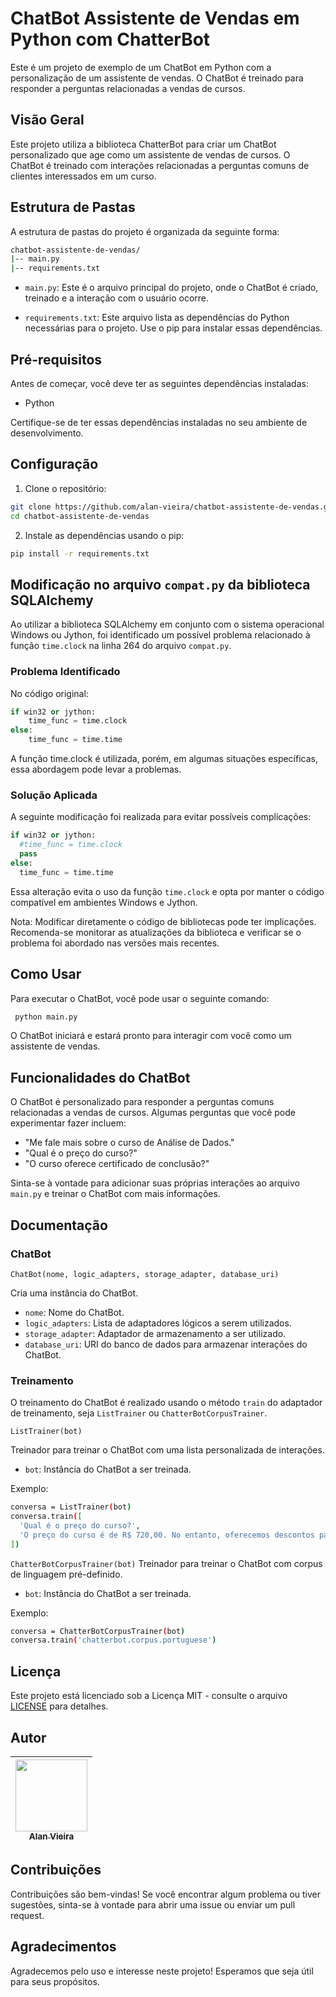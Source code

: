 # ChatBot Assistente de Vendas em Python com ChatterBot

Este é um projeto de exemplo de um ChatBot em Python com a personalização de um assistente de vendas. O ChatBot é treinado para responder a perguntas relacionadas a vendas de cursos.

## Visão Geral

Este projeto utiliza a biblioteca ChatterBot para criar um ChatBot personalizado que age como um assistente de vendas de cursos. O ChatBot é treinado com interações relacionadas a perguntas comuns de clientes interessados em um curso.

## Estrutura de Pastas

A estrutura de pastas do projeto é organizada da seguinte forma:

  ```bash
  chatbot-assistente-de-vendas/
  |-- main.py
  |-- requirements.txt
  ```

- `main.py`: Este é o arquivo principal do projeto, onde o ChatBot é criado, treinado e a interação com o usuário ocorre.

- `requirements.txt`: Este arquivo lista as dependências do Python necessárias para o projeto. Use o pip para instalar essas dependências.

## Pré-requisitos

Antes de começar, você deve ter as seguintes dependências instaladas:

- Python

Certifique-se de ter essas dependências instaladas no seu ambiente de desenvolvimento.

## Configuração

1. Clone o repositório:

  ```bash
  git clone https://github.com/alan-vieira/chatbot-assistente-de-vendas.git
  cd chatbot-assistente-de-vendas
  ```

2. Instale as dependências usando o pip:

  ```bash
  pip install -r requirements.txt
  ```

## Modificação no arquivo `compat.py` da biblioteca SQLAlchemy

Ao utilizar a biblioteca SQLAlchemy em conjunto com o sistema operacional Windows ou Jython, foi identificado um possível problema relacionado à função `time.clock` na linha 264 do arquivo `compat.py`.

### Problema Identificado

No código original:

  ```python
  if win32 or jython:
      time_func = time.clock
  else:
      time_func = time.time
  ```

A função time.clock é utilizada, porém, em algumas situações específicas, essa abordagem pode levar a problemas.

### Solução Aplicada

A seguinte modificação foi realizada para evitar possíveis complicações:

  ```python
  if win32 or jython:
    #time_func = time.clock
    pass
  else:
    time_func = time.time
  ```

Essa alteração evita o uso da função `time.clock` e opta por manter o código compatível em ambientes Windows e Jython.

Nota: Modificar diretamente o código de bibliotecas pode ter implicações. Recomenda-se monitorar as atualizações da biblioteca e verificar se o problema foi abordado nas versões mais recentes.

## Como Usar

Para executar o ChatBot, você pode usar o seguinte comando:

  ```bash
   python main.py
   ```
O ChatBot iniciará e estará pronto para interagir com você como um assistente de vendas.

## Funcionalidades do ChatBot

O ChatBot é personalizado para responder a perguntas comuns relacionadas a vendas de cursos. Algumas perguntas que você pode experimentar fazer incluem:

- "Me fale mais sobre o curso de Análise de Dados."
- "Qual é o preço do curso?"
- "O curso oferece certificado de conclusão?"

Sinta-se à vontade para adicionar suas próprias interações ao arquivo `main.py` e treinar o ChatBot com mais informações.

## Documentação

### ChatBot

`ChatBot(nome, logic_adapters, storage_adapter, database_uri)`

Cria uma instância do ChatBot.

- `nome`: Nome do ChatBot.
- `logic_adapters`: Lista de adaptadores lógicos a serem utilizados.
- `storage_adapter`: Adaptador de armazenamento a ser utilizado.
- `database_uri`: URI do banco de dados para armazenar interações do ChatBot.

### Treinamento

O treinamento do ChatBot é realizado usando o método `train` do adaptador de treinamento, seja `ListTrainer` ou `ChatterBotCorpusTrainer`.

`ListTrainer(bot)`

Treinador para treinar o ChatBot com uma lista personalizada de interações.

- `bot`: Instância do ChatBot a ser treinada.

Exemplo:

  ```bash
  conversa = ListTrainer(bot)
  conversa.train([
    'Qual é o preço do curso?',
    'O preço do curso é de R$ 720,00. No entanto, oferecemos descontos para grupos de 10 ou mais.'
  ])
  ```
`ChatterBotCorpusTrainer(bot)`
Treinador para treinar o ChatBot com corpus de linguagem pré-definido.

- `bot`: Instância do ChatBot a ser treinada.

Exemplo:

  ```bash
  conversa = ChatterBotCorpusTrainer(bot)
  conversa.train('chatterbot.corpus.portuguese')
  ```


## Licença

Este projeto está licenciado sob a Licença MIT - consulte o arquivo [LICENSE]() para detalhes.

## Autor

| [<img src="https://avatars.githubusercontent.com/alan-vieira" width=115><br><sub>Alan Vieira</sub>](https://github.com/alan-vieira) |
| :---: |

## Contribuições

Contribuições são bem-vindas! Se você encontrar algum problema ou tiver sugestões, sinta-se à vontade para abrir uma issue ou enviar um pull request.

## Agradecimentos

Agradecemos pelo uso e interesse neste projeto! Esperamos que seja útil para seus propósitos.
